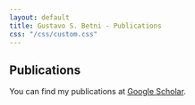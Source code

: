 ```yaml
---
layout: default
title: Gustavo S. Betni - Publications
css: "/css/custom.css"
---
```


<div class="container font-16">
  <h2>Publications</h2>

You can find my publications at [Google Scholar](https://scholar.google.ca/citations?user=ap6nTY0AAAAJ&hl=en).
